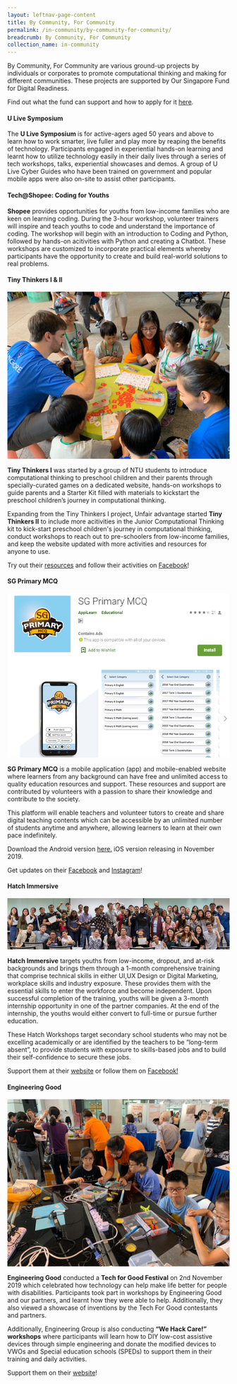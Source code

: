```yaml
---
layout: leftnav-page-content
title: By Community, For Community
permalink: /in-community/by-community-for-community/
breadcrumb: By Community, For Community
collection_name: in-community
---
```


By Community, For Community are various ground-up projects by individuals or corporates to promote computational thinking and making for different communities. These projects are supported by Our Singapore Fund for Digital Readiness. <br>

Find out what the fund can support and how to apply for it <a href="https://www.imda.gov.sg/programme-listing/our-singapore-fund-for-digital-readiness" target="_blank">here</a>. 


#### **U Live Symposium**


The **U Live Symposium** is for active-agers aged 50 years and above to learn how to work smarter, live fuller and play more by reaping the benefits of technology. Participants engaged in experiential hands-on learning and learnt how to utilize technology easily in their daily lives through a series of tech workshops, talks, experiential showcases and demos. A group of U Live Cyber Guides who have been trained on government and popular mobile apps were also on-site to assist other participants. 


#### **Tech@Shopee: Coding for Youths**


**Shopee** provides opportunities for youths from low-income families who are keen on learning coding. During the 3-hour workshop, volunteer trainers will inspire and teach youths to code and understand the importance of coding. The workshop will begin with an introduction to Coding and Python, followed by hands-on acitivities with Python and creating a Chatbot. These workshops are customized to incorporate practical elements whereby participants have the opportunity to create and build real-world solutions to real problems. 



#### **Tiny Thinkers I & II**

![Tiny Thinkers II image](/images/in-community/overview/TinyThinkersII-6.jpg)


**Tiny Thinkers I** was started by a group of NTU students to introduce computational thinking to preschool children and their parents through specially-curated games on a dedicated website, hands-on workshops to guide parents and a Starter Kit filled with materials to kickstart the preschool children’s journey in computational thinking.  

Expanding from the Tiny Thinkers I project, Unfair advantage started **Tiny Thinkers II** to include more acitivities in the Junior Computational Thinking kit to kick-start preschool children's journey in computational thinking, conduct workshops to reach out to pre-schoolers from low-income families, and keep the website updated with more activities and resources for anyone to use.

Try out their <a href="https://www.tinythinkers.org/" target="_blank">resources</a> and follow their activities on <a href="https://www.facebook.com/tinythinkersSG/" target="_blank">Facebook</a>!


#### **SG Primary MCQ**

![AppiLearn image](/images/in-community/overview/AppiLearn-cropped.png)

**SG Primary MCQ** is a mobile application (app) and mobile-enabled website where learners from any background can have free and unlimited access to quality education resources and support. These resources and support are contributed by volunteers with a passion to share their knowledge and contribute to the society. 

This platform will enable teachers and volunteer tutors to create and share digital teaching contents which can be accessible by an unlimited number of students anytime and anywhere, allowing learners to learn at their own pace indefinitely.

Download the Android version <a href="https://play.google.com/store/apps/details?id=sg.primary.mcq" target="_blank">here.</a> iOS version releasing in November 2019.

Get updates on their <a href="https://www.facebook.com/BigImperfectFamily" target="_blank">Facebook</a> and <a href="https://www.instagram.com/bigimperfectfamily" target="_blank">Instagram</a>!


#### **Hatch Immersive**

![Hatch Immersive image](/images/in-community/overview/Hatch-Immersive-1.png)


**Hatch Immersive** targets youths from low-income, dropout, and at-risk backgrounds and brings them through a 1-month comprehensive training that comprise technical skills in either UI,UX Design or Digital Marketing, workplace skills and industry exposure. These provides them with the essential skills to enter the workforce and become independent. Upon successful completion of the training, youths will be given a 3-month internship opportunity in one of the partner companies. At the end of the internship, the youths would either convert to full-time or pursue further education. 

These Hatch Workshops target secondary school students who may not be excelling academically or are identified by the teachers to be “long-term absent”, to provide students with exposure to skills-based jobs and to build their self-confidence to secure these jobs.

Support them at their <a href="https://www.hatch.sg/" target="_blank">website</a> or follow them on <a href="https://www.facebook.com/hatchingnow/" target="_blank">Facebook!</a>


#### **Engineering Good**

![Engineering Good](/images/in-community/overview/Engineering-Good-4.png)


**Engineering Good** conducted a **Tech for Good Festival** on 2nd November 2019 which celebrated how technology can help make life better for people with disabilities. Participants took part in workshops by Engineering Good and our partners, and learnt how they were able to help. Additionally, they also viewed a showcase of inventions by the Tech For Good contestants and partners. 

Additionally, Engineering Group is also conducting **“We Hack Care!” workshops** where participants will learn how to DIY low-cost assistive devices through simple engineering and donate the modified devices to VWOs and Special education schools (SPEDs) to support them in their training and daily activities.

Support them on their <a href="http://engineeringgood.org/programmes/we-hack-care-workshops/" target="_blank">website</a>!
